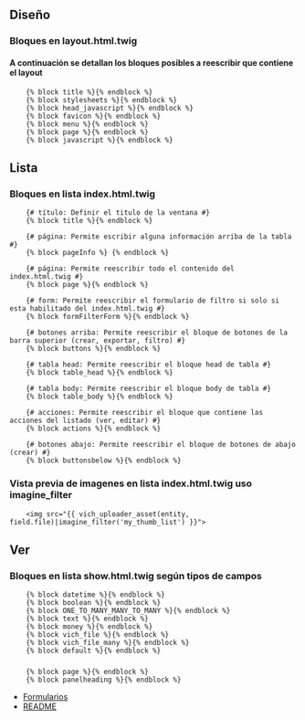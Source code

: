## Diseño
### Bloques en layout.html.twig
#### A continuación se detallan los bloques posibles a reescribir que contiene el layout
```twig
    {% block title %}{% endblock %}
    {% block stylesheets %}{% endblock %}
    {% block head_javascript %}{% endblock %}
    {% block favicon %}{% endblock %}
    {% block menu %}{% endblock %}
    {% block page %}{% endblock %}
    {% block javascript %}{% endblock %}
```

## Lista
### Bloques en lista index.html.twig
```twig
    {# título: Definir el titulo de la ventana #}
    {% block title %}{% endblock %}

    {# página: Permite escribir alguna información arriba de la tabla #}
    {% block pageInfo %} {% endblock %}

    {# página: Permite reescribir todo el contenido del index.html.twig #}
    {% block page %}{% endblock %}

    {# form: Permite reescribir el formulario de filtro si solo si esta habilitado del index.html.twig #}
    {% block formFilterForm %}{% endblock %}

    {# botones arriba: Permite reescribir el bloque de botones de la barra superior (crear, exportar, filtro) #}
    {% block buttons %}{% endblock %}

    {# tabla head: Permite reescribir el bloque head de tabla #}
    {% block table_head %}{% endblock %}

    {# tabla body: Permite reescribir el bloque body de tabla #}
    {% block table_body %}{% endblock %}

    {# acciones: Permite reescribir el bloque que contiene las acciones del listado (ver, editar) #}
    {% block actions %}{% endblock %}

    {# botones abajo: Permite reescribir el bloque de botones de abajo (crear) #}
    {% block buttonsbelow %}{% endblock %}
```
### Vista previa de imagenes en lista index.html.twig uso imagine_filter
```twig
    <img src="{{ vich_uploader_asset(entity, field.file)|imagine_filter('my_thumb_list') }}">
```

## Ver
### Bloques en lista show.html.twig según tipos de campos
```twig
    {% block datetime %}{% endblock %}
    {% block boolean %}{% endblock %}
    {% block ONE_TO_MANY_MANY_TO_MANY %}{% endblock %}
    {% block text %}{% endblock %}
    {% block money %}{% endblock %}
    {% block vich_file %}{% endblock %}
    {% block vich_file_many %}{% endblock %}
    {% block default %}{% endblock %}
```
###
```twig
    {% block page %}{% endblock %}
    {% block panelheading %}{% endblock %}
```

* [Formularios](forms.md)
* [README](https://github.com/MWSimple/AdminCrudBundle/blob/version30/README.md)
